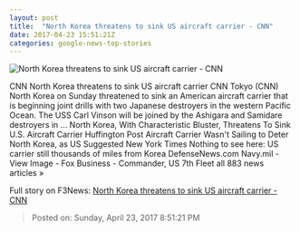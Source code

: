 ```yaml
---
layout: post
title:  "North Korea threatens to sink US aircraft carrier - CNN"
date: 2017-04-23 15:51:21Z
categories: google-news-top-stories
---
```


![North Korea threatens to sink US aircraft carrier - CNN](http://i2.cdn.cnn.com/cnnnext/dam/assets/170409024444-uss-carl-vinson-super-tease.jpg)

CNN North Korea threatens to sink US aircraft carrier CNN Tokyo (CNN) North Korea on Sunday threatened to sink an American aircraft carrier that is beginning joint drills with two Japanese destroyers in the western Pacific Ocean. The USS Carl Vinson will be joined by the Ashigara and Samidare destroyers in ... North Korea, With Characteristic Bluster, Threatens To Sink U.S. Aircraft Carrier Huffington Post Aircraft Carrier Wasn't Sailing to Deter North Korea, as US Suggested New York Times Nothing to see here: US carrier still thousands of miles from Korea DefenseNews.com Navy.mil - View Image - Fox Business - Commander, US 7th Fleet all 883 news articles »


Full story on F3News: [North Korea threatens to sink US aircraft carrier - CNN](http://www.f3nws.com/n/q4Hqx)

> Posted on: Sunday, April 23, 2017 8:51:21 PM
